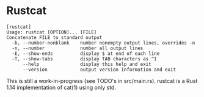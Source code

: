 <h1>Rustcat</h1>

```
[rustcat]
Usage: rustcat [OPTION]... [FILE]
Concatenate FILE to standard output
  -b, --number-nonblank    number nonempty output lines, overrides -n
  -n, --number             number all output lines
  -E, --show-ends          display $ at end of each line
  -T, --show-tabs          display TAB characters as ^I
      --help               display this help and exit
	  --version            output version information and exit
```

This is still a work-in-progress (see TODO's in src/main.rs).
rustcat is a Rust 1.14 implementation of cat(1) using only std.

